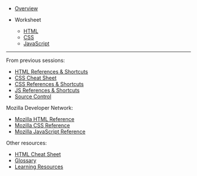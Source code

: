 - [Overview](/portfolios/)

- Worksheet

  - [HTML](/portfolios/1-html/)
  - [CSS](/portfolios/2-css/)
  - [JavaScript](/portfolios/3-js/)

---

From previous sessions:

- [HTML References & Shortcuts](/html/references/)
- [CSS Cheat Sheet](/css/references/css_cheat_sheet.md)
- [CSS References & Shortcuts](/css/references/)
- [JS References & Shortcuts](/javascript/references/)
- [Source Control](/source_control/)

Mozilla Developer Network:

- [Mozilla HTML Reference](https://developer.mozilla.org/en-US/docs/Web/HTML)
- [Mozilla CSS Reference](https://developer.mozilla.org/en-US/docs/Web/CSS)
- [Mozilla JavaScript Reference](https://developer.mozilla.org/en-US/docs/Web/JavaScript)

Other resources:

- [HTML Cheat Sheet](https://html.com/wp-content/uploads/html-cheat-sheet.pdf)
- [Glossary](https://github.com/KansasCityWomeninTechnology/LearningResources/blob/master/glossary.md)
- [Learning Resources](https://github.com/KansasCityWomeninTechnology/LearningResources/blob/master/LearningResources.md)
